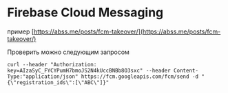 # Firebase Cloud Messaging

пример [https://abss.me/posts/fcm-takeover/](https://abss.me/posts/fcm-takeover/)

Проверить можно следующим запросом

```text
curl --header "Authorization: key=AIzaSyC_FYCYPumH7bmoJS2N4kUccBNBb8O3sxc" --header Content-Type:"application/json" https://fcm.googleapis.com/fcm/send -d "{\"registration_ids\":[\"ABC\"]}"
```

